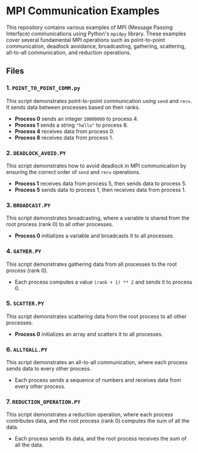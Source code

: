 # MPI Communication Examples

This repository contains various examples of MPI (Message Passing Interface) communications using Python's `mpi4py` library. These examples cover several fundamental MPI operations such as point-to-point communication, deadlock avoidance, broadcasting, gathering, scattering, all-to-all communication, and reduction operations.

## Files

### 1. `POINT_TO_POINT_COMM.py`

This script demonstrates point-to-point communication using `send` and `recv`. It sends data between processes based on their ranks. 
- **Process 0** sends an integer `10000000` to process 4.
- **Process 1** sends a string `"hello"` to process 8.
- **Process 4** receives data from process 0.
- **Process 8** receives data from process 1.

### 2. `DEADLOCK_AVOID.PY`

This script demonstrates how to avoid deadlock in MPI communication by ensuring the correct order of `send` and `recv` operations.
- **Process 1** receives data from process 5, then sends data to process 5.
- **Process 5** sends data to process 1, then receives data from process 1.

### 3. `BROADCAST.PY`

This script demonstrates broadcasting, where a variable is shared from the root process (rank 0) to all other processes.
- **Process 0** initializes a variable and broadcasts it to all processes.

### 4. `GATHER.PY`

This script demonstrates gathering data from all processes to the root process (rank 0).
- Each process computes a value `(rank + 1) ** 2` and sends it to process 0.

### 5. `SCATTER.PY`

This script demonstrates scattering data from the root process to all other processes.
- **Process 0** initializes an array and scatters it to all processes.

### 6. `ALLTOALL.PY`

This script demonstrates an all-to-all communication, where each process sends data to every other process.
- Each process sends a sequence of numbers and receives data from every other process.

### 7. `REDUCTION_OPERATION.PY`

This script demonstrates a reduction operation, where each process contributes data, and the root process (rank 0) computes the sum of all the data.
- Each process sends its data, and the root process receives the sum of all the data.
